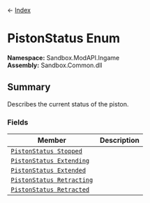 ← [Index](index.md)
# PistonStatus Enum
**Namespace:** Sandbox.ModAPI.Ingame  
**Assembly:** Sandbox.Common.dll  
## Summary
Describes the current status of the piston.
### Fields
|Member|Description|
|---|---|
|[`PistonStatus Stopped`](Sandbox.ModAPI.Ingame.Stopped)||
|[`PistonStatus Extending`](Sandbox.ModAPI.Ingame.Extending)||
|[`PistonStatus Extended`](Sandbox.ModAPI.Ingame.Extended)||
|[`PistonStatus Retracting`](Sandbox.ModAPI.Ingame.Retracting)||
|[`PistonStatus Retracted`](Sandbox.ModAPI.Ingame.Retracted)||
